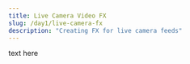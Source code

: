 ```yaml
---
title: Live Camera Video FX
slug: /day1/live-camera-fx
description: "Creating FX for live camera feeds"
---
```


text here